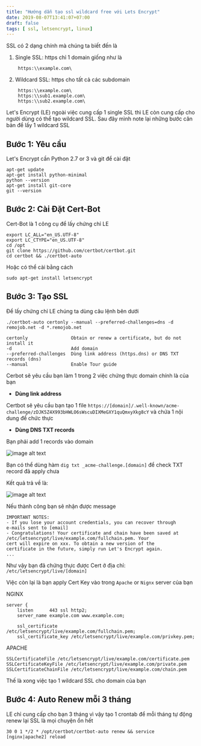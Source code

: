```yaml
---
title: "Hướng dẫn tạo ssl wildcard free với Lets Encrypt"
date: 2019-08-07T13:41:07+07:00
draft: false
tags: [ ssl, letsencrypt, linux]
---
```


SSL có 2 dạng chính mà chúng ta biết đến là

1. Single SSL: https chỉ 1 domain giống như là 

        https:\\example.com\

2. Wildcard SSL: https cho tất cả các subdomain

        https:\\example.com\ 
        https:\\sub1.example.com\ 
        https:\\sub2.example.com\

Let's Encrypt (LE) ngoài việc cung cấp 1 single SSL thì LE còn cung cấp cho người dùng có thể tạo wildcard SSL. Sau đây mình note lại những bước căn bản để lấy 1 wildcard SSL

## Bước 1: Yêu cầu

Let's Encrypt cần Python 2.7 or 3 và git để cài đặt

    apt-get update
    apt-get install python-minimal
    python --version
    apt-get install git-core
    git --version

## Bước 2: Cài Đặt Cert-Bot

Cert-Bot là 1 công cụ để lấy chứng chỉ LE

    export LC_ALL="en_US.UTF-8"
    export LC_CTYPE="en_US.UTF-8"
    cd /opt
    git clone https://github.com/certbot/certbot.git
    cd certbot && ./certbot-auto

Hoặc có thể cài bằng cách

    sudo apt-get install letsencrypt

## Bước 3: Tạo SSL

Để lấy chứng chỉ LE chúng ta dùng câu lệnh bên dưới

    ./certbot-auto certonly --manual --preferred-challenges=dns -d remojob.net -d *.remojob.net

    certonly                Obtain or renew a certificate, but do not install it
    -d                      Add domain 
    --preferred-challenges  Dùng link address (https.dns) or DNS TXT records (dns)
    --manual                Enable Tour guide 

Cerbot sẽ yêu cầu bạn làm 1 trong 2 việc chứng thực domain chính là của bạn

- **Dùng link address**

Certbot sẽ yêu cầu bạn tạo 1 file `https://[domain]/.well-known/acme-challenge/zDJK5Z4X993bHWLO6sWscuDIXMeGXY1quQmxyXkg8cY` và chứa 1 nội dung để chức thực

- **Dùng DNS TXT records**

Bạn phải add 1 records vào domain

![image alt text](/posts/images/challenge_let_encrypt.png)

Bạn có thể dùng hàm `dig txt _acme-challenge.[domain]` để check TXT record đã apply chưa

Kết quả trả về là:

![image alt text](/posts/images/acme-challenge.png)

Nếu thành công bạn sẽ nhận được message

    IMPORTANT NOTES:
    - If you lose your account credentials, you can recover through
    e-mails sent to [email]
    - Congratulations! Your certificate and chain have been saved at
    /etc/letsencrypt/live/example.com/fullchain.pem. Your
    cert will expire on xxx. To obtain a new version of the
    certificate in the future, simply run Let's Encrypt again.
    ...

Như vậy bạn đã chứng thực được Cert ở địa chỉ: `/etc/letsencrypt/live/[domain]`

Việc còn lại là bạn apply Cert Key vào trong `Apache` or `Nignx` server của bạn

NGINX

    server {
        listen      443 ssl http2;
        server_name example.com www.example.com;

        ssl_certificate     /etc/letsencrypt/live/example.com/fullchain.pem;
        ssl_certificate_key /etc/letsencrypt/live/example.com/privkey.pem;

APACHE

    SSLCertificateFile /etc/letsencrypt/live/example.com/certificate.pem
    SSLCertificateKeyFile /etc/letsencrypt/live/example.com/private.pem
    SSLCertificateChainFile /etc/letsencrypt/live/example.com/chain.pem

Thế là xong việc tạo 1 wildcard SSL cho domain của bạn

## Bước 4: Auto Renew mỗi 3 tháng

LE chỉ cung cấp cho bạn 3 tháng vì vậy tạo 1 crontab để mỗi tháng tự động renew lại SSL là mọi chuyện ổn hết

    30 0 1 */2 * /opt/certbot/certbot-auto renew && service [nginx|apache2] reload
